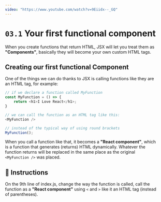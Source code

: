 ```yaml
---
video: "https://www.youtube.com/watch?v=9Eiidx--_GQ"
---
```


# `03.1` Your first functional component

When you create functions that return HTML, JSX will let you treat them as **"Components"**, basically they will become your own custom HTML tags.

## Creating our first functional Component

One of the things we can do thanks to JSX is calling functions like they are an HTML tag, for example:
```js
// if we declare a function called MyFunction
const MyFunction = () => {
    return <h1>I Love React</h1>;
}

// we can call the function as an HTML tag like this:
<MyFunction />

// instead of the typical way of using round brackets
MyFunction();
```

When you call a function like that, it becomes a **"React component"**, which is a function that generates (returns) HTML dynamically. Whatever the function returns will be replaced in the same place as the original `<MyFunction />` was placed.

## :speech_balloon: Instructions

On the 9th line of index.js, change the way the function is called, call the function as a **"React component"** using `<` and `>` like it an HTML tag (instead of parentheses).
